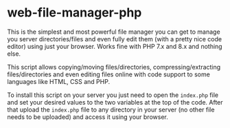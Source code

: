 # web-file-manager-php
This is the simplest and most powerful file manager you can get to manage you server directories/files and even fully edit them (with a pretty nice code editor) using just your browser. Works fine with PHP 7.x and 8.x and nothing else.

This script allows copying/moving files/directories, compressing/extracting files/directories and even editing files online with code support to some languages like HTML, CSS and PHP.

To install this script on your server you just need to open the `index.php` file and set your desired values to the two variables at the top of the code. After that upload the `index.php` file to any directory in your server (no other file needs to be uploaded) and access it using your browser.

